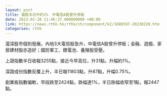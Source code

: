 ```yaml
---
layout: post
title: 滬股半日升約1%　中電信A股曾升停板
date: 2023-02-20 11:46:37.000000000 +08:00
link: https://news.rthk.hk/rthk/ch/component/k2/1688597-20230220.htm
categories: rthk
---
```


滬深股市個別發展。內地3大電信股急升，中電信A股曾升停板；金融、遊戲、家居建材股亦造好；國防軍工、鋰電池、養殖股受壓。

上證指數半日收報3255點，接近今早高位，升31點，升幅約1%。

深證成份指數反覆上升，半日報11803點，升87點，升幅0.75%。

創業板指數偏軟，早段跌至2424點，跌幅達1%，半日跌幅收窄至1點，報2447點。
